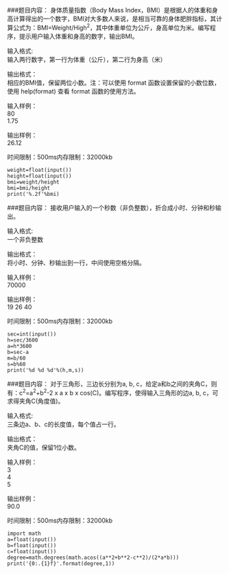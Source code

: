 ###题目内容：
身体质量指数（Body Mass Index，BMI）是根据人的体重和身高计算得出的一个数字，BMI对大多数人来说，是相当可靠的身体肥胖指标，其计算公式为：BMI=Weight/High<sup>2</sup>，其中体重单位为公斤，身高单位为米。编写程序，提示用户输入体重和身高的数字，输出BMI。  

输入格式:  
输入两行数字，第一行为体重（公斤），第二行为身高（米）  

输出格式：  
相应的BMI值，保留两位小数。注：可以使用 format 函数设置保留的小数位数，使用 help(format) 查看 format 函数的使用方法。  

输入样例：  
80  
1.75  

输出样例：  
26.12  

时间限制：500ms内存限制：32000kb  

	weight=float(input())
	height=float(input())
	bmi=weight/height
	bmi=bmi/height
	print('%.2f'%bmi)  

###题目内容：
接收用户输入的一个秒数（非负整数），折合成小时、分钟和秒输出。  

输入格式:  
一个非负整数  

输出格式：  
将小时、分钟、秒输出到一行，中间使用空格分隔。  

输入样例：  
70000  

输出样例：  
19 26 40  

时间限制：500ms内存限制：32000kb  

	sec=int(input())
	h=sec/3600
	a=h*3600
	b=sec-a
	m=b/60
	s=b%60
	print('%d %d %d'%(h,m,s))  

###题目内容：
对于三角形，三边长分别为a, b, c，给定a和b之间的夹角C，则有：c<sup>2</sup>=a<sup>2</sup>+b<sup>2</sup>-2 x a x b x cos(C)。编写程序，使得输入三角形的边a, b, c，可求得夹角C(角度值)。  

输入格式:  
三条边a、b、c的长度值，每个值占一行。  

输出格式：  
夹角C的值，保留1位小数。  

输入样例：  
3  
4  
5  

输出样例：  
90.0  

时间限制：500ms内存限制：32000kb  

	import math
	a=float(input())
	b=float(input())
	c=float(input())
	degree=math.degrees(math.acos((a**2+b**2-c**2)/(2*a*b)))
	print('{0:.{1}f}'.format(degree,1))  

